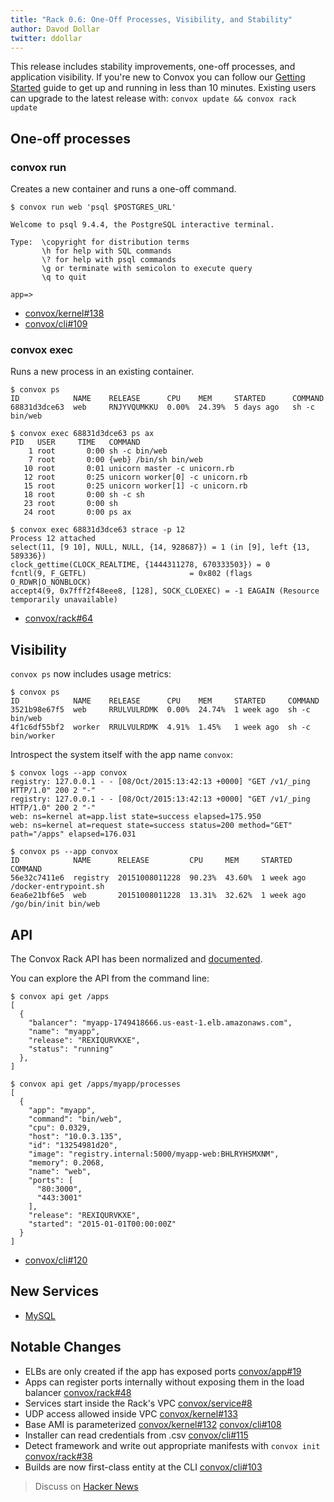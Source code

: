 ```yaml
---
title: "Rack 0.6: One-Off Processes, Visibility, and Stability"
author: Davod Dollar
twitter: ddollar
---
```


This release includes stability improvements, one-off processes, and application visibility. If you're new to Convox you can follow our [Getting Started](https://convox.com/docs/getting-started/) guide to get up and running in less than 10 minutes. Existing users can upgrade to the latest release with: `convox update && convox rack update`

## One-off processes

### convox run

Creates a new container and runs a one-off command.

```
$ convox run web 'psql $POSTGRES_URL'

Welcome to psql 9.4.4, the PostgreSQL interactive terminal.
 
Type:  \copyright for distribution terms
       \h for help with SQL commands
       \? for help with psql commands
       \g or terminate with semicolon to execute query
       \q to quit
 
app=>
```

* [convox/kernel#138](https://github.com/convox/kernel/pull/138)
* [convox/cli#109](https://github.com/convox-archive/cli/pull/109)

### convox exec

Runs a new process in an existing container.

```
$ convox ps
ID            NAME    RELEASE      CPU    MEM     STARTED      COMMAND
68831d3dce63  web     RNJYVQUMKKU  0.00%  24.39%  5 days ago   sh -c bin/web

$ convox exec 68831d3dce63 ps ax
PID   USER     TIME   COMMAND
    1 root       0:00 sh -c bin/web
    7 root       0:00 {web} /bin/sh bin/web
   10 root       0:01 unicorn master -c unicorn.rb
   12 root       0:25 unicorn worker[0] -c unicorn.rb
   15 root       0:25 unicorn worker[1] -c unicorn.rb
   18 root       0:00 sh -c sh
   23 root       0:00 sh
   24 root       0:00 ps ax
   
$ convox exec 68831d3dce63 strace -p 12
Process 12 attached
select(11, [9 10], NULL, NULL, {14, 928687}) = 1 (in [9], left {13, 589336})
clock_gettime(CLOCK_REALTIME, {1444311278, 670333503}) = 0
fcntl(9, F_GETFL)                       = 0x802 (flags O_RDWR|O_NONBLOCK)
accept4(9, 0x7fff2f48eee8, [128], SOCK_CLOEXEC) = -1 EAGAIN (Resource temporarily unavailable)
```

* [convox/rack#64](https://github.com/convox/rack/pull/64)

## Visibility

`convox ps` now includes usage metrics:

```
$ convox ps
ID            NAME    RELEASE      CPU    MEM     STARTED     COMMAND
3521b98e67f5  web     RRULVULRDMK  0.00%  24.74%  1 week ago  sh -c bin/web
4f1c6df55bf2  worker  RRULVULRDMK  4.91%  1.45%   1 week ago  sh -c bin/worker
```

Introspect the system itself with the app name `convox`:

```
$ convox logs --app convox
registry: 127.0.0.1 - - [08/Oct/2015:13:42:13 +0000] "GET /v1/_ping HTTP/1.0" 200 2 "-"
registry: 127.0.0.1 - - [08/Oct/2015:13:42:13 +0000] "GET /v1/_ping HTTP/1.0" 200 2 "-"
web: ns=kernel at=app.list state=success elapsed=175.950
web: ns=kernel at=request state=success status=200 method="GET" path="/apps" elapsed=176.031

$ convox ps --app convox
ID            NAME      RELEASE         CPU     MEM     STARTED     COMMAND
56e32c7411e6  registry  20151008011228  90.23%  43.60%  1 week ago  /docker-entrypoint.sh
6ea6e21bf6e5  web       20151008011228  13.31%  32.62%  1 week ago  /go/bin/init bin/web
```

## API

The Convox Rack API has been normalized and [documented](http://convox.github.io/api/).

You can explore the API from the command line:

```
$ convox api get /apps
[
  {
    "balancer": "myapp-1749418666.us-east-1.elb.amazonaws.com",
    "name": "myapp",
    "release": "REXIQURVKXE",
    "status": "running"
  },
]

$ convox api get /apps/myapp/processes
[
  {
    "app": "myapp",
    "command": "bin/web",
    "cpu": 0.0329,
    "host": "10.0.3.135",
    "id": "13254981d20",
    "image": "registry.internal:5000/myapp-web:BHLRYHSMXNM",
    "memory": 0.2068,
    "name": "web",
    "ports": [
      "80:3000",
      "443:3001"
    ],
    "release": "REXIQURVKXE",
    "started": "2015-01-01T00:00:00Z"
  }
]

```

* [convox/cli#120](https://github.com/convox-archive/cli/pull/120)

## New Services

* [MySQL](https://github.com/convox/rack/pull/40)

## Notable Changes

* ELBs are only created if the app has exposed ports [convox/app#19](https://github.com/convox/app/pull/19)
* Apps can register ports internally without exposing them in the load balancer [convox/rack#48](https://github.com/convox/rack/pull/48)
* Services start inside the Rack's VPC [convox/service#8](https://github.com/convox/service/pull/8)
* UDP access allowed inside VPC [convox/kernel#133](https://github.com/convox/kernel/pull/133)
* Base AMI is parameterized [convox/kernel#132](https://github.com/convox/kernel/pull/132) [convox/cli#108](https://github.com/convox-archive/cli/pull/108)
* Installer can read credentials from .csv [convox/cli#115](https://github.com/convox-archive/cli/pull/115)
* Detect framework and write out appropriate manifests with `convox init` [convox/rack#38](https://github.com/convox/rack/pull/38)
* Builds are now first-class entity at the CLI [convox/cli#103](https://github.com/convox-archive/cli/pull/103)

<p></p>

> Discuss on [Hacker News](https://news.ycombinator.com/item?id=10354810)
